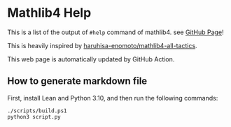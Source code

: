 # Mathlib4 Help

This is a list of the output of `#help` command of mathlib4. see [GitHub Page](https://seasawher.github.io/mathlib4-help/)!

This is heavily inspired by [haruhisa-enomoto/mathlib4-all-tactics](https://github.com/haruhisa-enomoto/mathlib4-all-tactics).

This web page is automatically updated by GitHub Action.

## How to generate markdown file

First, install Lean and Python 3.10, and then run the following commands:

```pwsh
./scripts/build.ps1
python3 script.py
```
